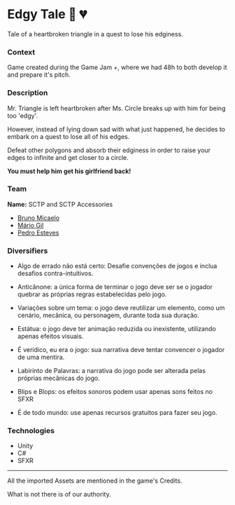 # Edgy Tale :small_red_triangle: :broken_heart:
Tale of a heartbroken triangle in a quest to lose his edginess.

### Context

Game created during the Game Jam +, where we had 48h to both develop it and prepare it's pitch.

### Description 

Mr. Triangle is left heartbroken after Ms. Circle breaks up with him for being too 'edgy'.

However, instead of lying down sad with what just happened, he decides to embark on a quest to lose all of his edges.

Defeat other polygons and absorb their edginess in order to raise your edges to infinite and get closer to a circle.

**You must help him get his girlfriend back!**

### Team 

**Name:** SCTP and SCTP Accessories

* [Bruno Micaelo](https://github.com/BrunoFCM "BrunoFCM")
* [Mário Gil](https://github.com/GambuzX "GambuzX")
* [Pedro Esteves](https://github.com/pemesteves "pemesteves")

### Diversifiers 

* Algo de errado não está certo: Desafie convenções de jogos e inclua desafios contra-intuitivos.

* Anticânone: a única forma de terminar o jogo deve ser se o jogador quebrar as próprias regras estabelecidas pelo jogo.

* Variações sobre um tema: o jogo deve reutilizar um elemento, como um cenário, mecânica, ou personagem, durante toda sua duração.

* Estátua: o jogo deve ter animação reduzida ou inexistente, utilizando apenas efeitos visuais.

* É verídico, eu era o jogo: sua narrativa deve tentar convencer o jogador de uma mentira.

* Labirinto de Palavras: a narrativa do jogo pode ser alterada pelas próprias mecânicas do jogo.

* Blips e Blops: os efeitos sonoros podem usar apenas sons feitos no SFXR

* É de todo mundo: use apenas recursos gratuitos para fazer seu jogo.

### Technologies

* Unity
* C#
* SFXR

<hr>

All the imported Assets are mentioned in the game's Credits.

What is not there is of our authority.
